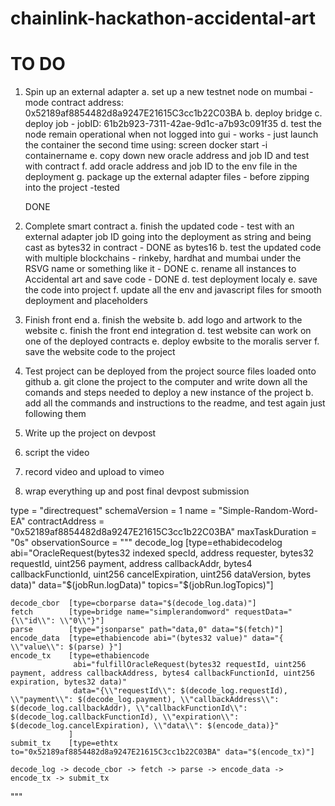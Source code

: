# chainlink-hackathon-accidental-art

# TO DO

1. Spin up an external adapter
    a. set up a new testnet node on mumbai - mode contract address: 0x52189af8854482d8a9247E21615C3cc1b22C03BA
    b. deploy bridge
    c. deploy job - jobID: 61b2b923-7311-42ae-9d1c-a7b93c091f35
    d. test the node remain operational when not logged into gui - works - just launch the container the second time using: screen docker start -i containername
    e. copy down new oracle address and job ID and test with contract
    f. add oracle address and job ID to the env file in the deployment
    g. package up the external adapter files - before zipping into the project -tested

    DONE

2. Complete smart contract
    a. finish the updated code - test with an external adapter job ID going into the deployment as string and being cast as bytes32 in contract - DONE as bytes16
    b. test the updated code with multiple blockchains - rinkeby, hardhat and mumbai under the RSVG name or something like it - DONE
    c. rename all instances to Accidental art and save code - DONE
    d. test deployment localy
    e. save the code into project
    f. update all the env and javascript files for smooth deployment and placeholders

3. Finish front end
    a. finish the website
    b. add logo and artwork to the website
    c. finish the front end integration
    d. test website can work on one of the deployed contracts
    e. deploy ewbsite to the moralis server
    f. save the website code to the project

4. Test project can be deployed from the project source files loaded onto github
    a. git clone the project to the computer and write down all the comands and steps needed to deploy a new instance of the project
    b. add all the commands and instructions to the readme, and test again just following them

5. Write up the project on devpost

6. script the video

7. record video and upload to vimeo

8. wrap everything up and post final devpost submission




type = "directrequest"
schemaVersion = 1
name = "Simple-Random-Word-EA"
contractAddress = "0x52189af8854482d8a9247E21615C3cc1b22C03BA"
maxTaskDuration = "0s"
observationSource = """
    decode_log   [type=ethabidecodelog
                  abi="OracleRequest(bytes32 indexed specId, address requester, bytes32 requestId, uint256 payment, address callbackAddr, bytes4 callbackFunctionId, uint256 cancelExpiration, uint256 dataVersion, bytes data)"
                  data="$(jobRun.logData)"
                  topics="$(jobRun.logTopics)"]

    decode_cbor  [type=cborparse data="$(decode_log.data)"]
    fetch        [type=bridge name="simplerandomword" requestData="{\\"id\\": \\"0\\"}"]
    parse        [type="jsonparse" path="data,0" data="$(fetch)"]
    encode_data  [type=ethabiencode abi="(bytes32 value)" data="{ \\"value\\": $(parse) }"]
    encode_tx    [type=ethabiencode
                  abi="fulfillOracleRequest(bytes32 requestId, uint256 payment, address callbackAddress, bytes4 callbackFunctionId, uint256 expiration, bytes32 data)"
                  data="{\\"requestId\\": $(decode_log.requestId), \\"payment\\": $(decode_log.payment), \\"callbackAddress\\": $(decode_log.callbackAddr), \\"callbackFunctionId\\": $(decode_log.callbackFunctionId), \\"expiration\\": $(decode_log.cancelExpiration), \\"data\\": $(encode_data)}"
                 ]
    submit_tx    [type=ethtx to="0x52189af8854482d8a9247E21615C3cc1b22C03BA" data="$(encode_tx)"]

    decode_log -> decode_cbor -> fetch -> parse -> encode_data -> encode_tx -> submit_tx
"""

